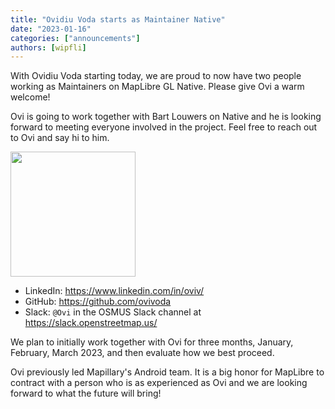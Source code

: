 ```yaml
---
title: "Ovidiu Voda starts as Maintainer Native"
date: "2023-01-16"
categories: ["announcements"]
authors: [wipfli]
---
```


With Ovidiu Voda starting today, we are proud to now have two people working as Maintainers on MapLibre GL Native. Please give Ovi a warm welcome!

Ovi is going to work together with Bart Louwers on Native and he is looking forward to meeting everyone involved in the project. Feel free to reach out to Ovi and say hi to him.

<p>
    <a href="https://github.com/ovivoda">
        <img
        src="https://avatars.githubusercontent.com/u/5989047?v=4"
        width="200"
        />
    </a>
</p>

- LinkedIn: https://www.linkedin.com/in/oviv/
- GitHub: https://github.com/ovivoda
- Slack: `@Ovi` in the OSMUS Slack channel at https://slack.openstreetmap.us/

We plan to initially work together with Ovi for three months, January, February, March 2023, and then evaluate how we best proceed.

Ovi previously led Mapillary's Android team. It is a big honor for MapLibre to contract with a person who is as experienced as Ovi and we are looking forward to what the future will bring!
